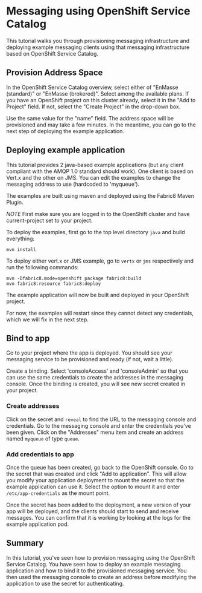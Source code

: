 # Messaging using OpenShift Service Catalog

This tutorial walks you through provisioning messaging infrastructure and deploying example
messaging clients using that messaging infrastructure based on OpenShift Service Catalog.

## Provision Address Space

In the OpenShift Service Catalog overview, select either of "EnMasse (standard)" or "EnMasse
(brokered)". Select among the available plans. If you have an OpenShift project on this cluster
already, select it in the "Add to Project" field. If not, select the "Create Project" in the
drop-down box.

Use the same value for the "name" field. The address space will be provisioned and may take a few
minutes. In the meantime, you can go to the next step of deploying the example application.

## Deploying example application

This tutorial provides 2 java-based example applications (but any client compliant with the AMQP 1.0
standard should work). One client is based on Vert.x and the other on JMS. You can edit the examples
to change the messaging address to use (hardcoded to 'myqueue').

The examples are built using maven and deployed using the Fabric8 Maven Plugin.

*NOTE* First make sure you are logged in to the OpenShift cluster and have current-project set to your project.

To deploy the examples, first go to the top level directory `java` and build everything:

    mvn install

To deploy either vert.x or JMS example, go to `vertx` or `jms` respectively and run the following commands:

    mvn -Dfabric8.mode=openshift package fabric8:build
    mvn fabric8:resource fabric8:deploy

The example application will now be built and deployed in your OpenShift project. 

For now, the examples will restart since they cannot detect any credentials, which we will fix in
the next step.

## Bind to app

Go to your project where the app is deployed. You should see your messaging service to be
provisioned and ready (if not, wait a little).

Create a binding. Select 'consoleAccess' and 'consoleAdmin' so that you can use the same credentials
to create the addresses in the messaging console. Once the binding is created, you will see new
secret created in your project.

### Create addresses

Click on the secret and `reveal` to find the URL to the messaging console and credentials. Go to the
messaging console and enter the credentials you've been given. Click on the "Addresses" menu item
and create an address named `myqueue` of type `queue`.

### Add credentials to app
Once the queue has been created, go back to the OpenShift console. Go to the secret that was created
and click "Add to application". This will allow you modify your application deployment to mount the
secret so that the example application can use it. Select the option to mount it and enter
`/etc/app-credentials` as the mount point.

Once the secret has been added to the deployment, a new version of your app will be deployed, and
the clients should start to send and receive messages. You can confirm that it is working by looking
at the logs for the example application pod.

## Summary

In this tutorial, you've seen how to provision messaging using the OpenShift Service Catalog. You
have seen how to deploy an example messaging application and how to bind it to the provisioned
messaging service. You then used the messaging console to create an address before modifying the
application to use the secret for authenticating.
